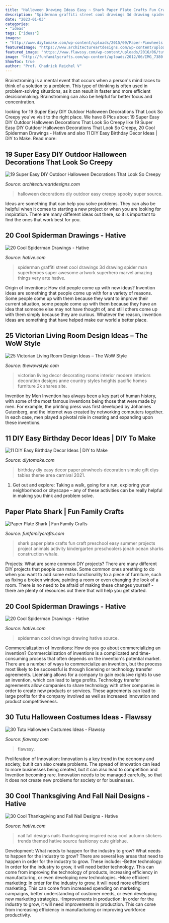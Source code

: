 ```yaml
---
title: "Halloween Drawing Ideas Easy ~ Shark Paper Plate Crafts Fun Craft Preschool Easy Summer Projects Project Animals Activity Kindergarten Preschoolers Jonah Ocean Sharks Construction Whale"
description: "Spiderman graffiti street cool drawings 3d drawing spider man superheroes super awesome artwork superhero marvel amazing things very arte hative"
date: "2023-01-03"
categories:
- "ideas"
tags: ["ideas"]
images:
- "http://www.diytomake.com/wp-content/uploads/2015/09/Paper-Pinwheels.jpg"
featuredImage: "https://www.architectureartdesigns.com/wp-content/uploads/2016/10/18.jpg"
featured_image: "https://www.flawssy.com/wp-content/uploads/2016/06/tutu-halloween-costumes.jpg"
image: "http://funfamilycrafts.com/wp-content/uploads/2012/06/IMG_7380.jpg"
ShowToc: true
author: "Prof. Chadrick Reichel V"
---
```



Brainstroming is a mental event that occurs when a person's mind races to think of a solution to a problem. This type of thinking is often used in problem-solving situations, as it can result in faster and more efficient decisionmaking. Brainstroming can also be helpful for better focus and concentration.

	

		
looking for 19 Super Easy DIY Outdoor Halloween Decorations That Look So Creepy you've visit to the right place. We have 8 Pics about 19 Super Easy DIY Outdoor Halloween Decorations That Look So Creepy like 19 Super Easy DIY Outdoor Halloween Decorations That Look So Creepy, 20 Cool Spiderman Drawings - Hative and also 11 DIY Easy Birthday Decor Ideas | DIY to Make. Read more:
		
    
## 19 Super Easy DIY Outdoor Halloween Decorations That Look So Creepy

<img loading=lazy src="https://www.architectureartdesigns.com/wp-content/uploads/2016/10/18.jpg" onerror="this.onerror=null;this.src='https://tse1.mm.bing.net/th?id=OIP.s2k0rjABCzhLUZ0E9aUFFgHaLC&amp;pid=15.1';" alt="19 Super Easy DIY Outdoor Halloween Decorations That Look So Creepy">

_Source: architectureartdesigns.com_

>halloween decorations diy outdoor easy creepy spooky super source. 

	

Ideas are something that can help you solve problems. They can also be helpful when it comes to starting a new project or when you are looking for inspiration. There are many different ideas out there, so it is important to find the ones that work best for you.

    
## 20 Cool Spiderman Drawings - Hative

<img loading=lazy src="https://hative.com/wp-content/uploads/2014/07/spiderman-drawings/4-spiderman-drawings.jpg" onerror="this.onerror=null;this.src='https://tse1.mm.bing.net/th?id=OIP.FoDb6moj54CFoORld7AAQwHaLH&amp;pid=15.1';" alt="20 Cool Spiderman Drawings - Hative">

_Source: hative.com_

>spiderman graffiti street cool drawings 3d drawing spider man superheroes super awesome artwork superhero marvel amazing things very arte hative. 

	

Origin of inventions: How did people come up with new ideas?
Invention ideas are something that people come up with for a variety of reasons. Some people come up with them because they want to improve their current situation, some people come up with them because they have an idea that someone else may not have thought of, and still others come up with them simply because they are curious. Whatever the reason, invention ideas are something that have helped make our world a better place.

    
## 25 Victorian Living Room Design Ideas – The WoW Style

<img loading=lazy src="http://thewowstyle.com/wp-content/uploads/2016/07/Victorian-Style-Living-Room-Decorating.jpg" onerror="this.onerror=null;this.src='https://tse3.mm.bing.net/th?id=OIP.7NUZAFqCj5rYGbFwMmWhdwHaLC&amp;pid=15.1';" alt="25 Victorian Living Room Design Ideas – The WoW Style">

_Source: thewowstyle.com_

>victorian living decor decorating rooms interior modern interiors decoration designs anne country styles heights pacific homes furniture 2k shares site. 

	

Invention by Men
Invention has always been a key part of human history, with some of the most famous inventions being those that were made by men. For example, the printing press was first developed by Johannes Gutenberg, and the internet was created by networking computers together. In each case, men played a pivotal role in creating and expanding upon these inventions.

    
## 11 DIY Easy Birthday Decor Ideas | DIY To Make

<img loading=lazy src="http://www.diytomake.com/wp-content/uploads/2015/09/Paper-Pinwheels.jpg" onerror="this.onerror=null;this.src='https://tse2.mm.bing.net/th?id=OIP.CQBf9e4IF1bsfxFDGHhjygHaLI&amp;pid=15.1';" alt="11 DIY Easy Birthday Decor Ideas | DIY to Make">

_Source: diytomake.com_

>birthday diy easy decor paper pinwheels decoration simple gift diys tables theme area carnival 2021. 

	

1. Get out and explore: Taking a walk, going for a run, exploring your neighborhood or cityscape – any of these activities can be really helpful in making you think and problem solve. 

    
## Paper Plate Shark | Fun Family Crafts

<img loading=lazy src="http://funfamilycrafts.com/wp-content/uploads/2012/06/IMG_7380.jpg" onerror="this.onerror=null;this.src='https://tse1.mm.bing.net/th?id=OIP.lfj1hhQFJ52u-h8VKj3kTQHaJ4&amp;pid=15.1';" alt="Paper Plate Shark | Fun Family Crafts">

_Source: funfamilycrafts.com_

>shark paper plate crafts fun craft preschool easy summer projects project animals activity kindergarten preschoolers jonah ocean sharks construction whale. 

	

Projects: What are some common DIY projects?
There are many different DIY projects that people can make. Some common ones areething to do when you want to add some extra functionality to a piece of furniture, such as fixing a broken window, painting a room or even changing the look of a room. There is no need to be afraid of making these changes yourself - there are plenty of resources out there that will help you get started.

    
## 20 Cool Spiderman Drawings - Hative

<img loading=lazy src="https://hative.com/wp-content/uploads/2014/07/spiderman-drawings/16-spiderman-drawings.jpg" onerror="this.onerror=null;this.src='https://tse3.mm.bing.net/th?id=OIP.RGv0pxtNXX3n9O4tO6vl6QHaLH&amp;pid=15.1';" alt="20 Cool Spiderman Drawings - Hative">

_Source: hative.com_

>spiderman cool drawings drawing hative source. 

	

Commercialization of Inventions: How do you go about commercializing an invention?
Commercialization of inventions is a complicated and time-consuming process that often depends on the invention's potential market. There are a number of ways to commercialize an invention, but the process most likely to be successful is through licensing or technology transfer agreements. Licensing allows for a company to gain exclusive rights to use an invention, which can lead to large profits. Technology transfer agreements allow companies to share technology with other companies in order to create new products or services. These agreements can lead to large profits for the company involved as well as increased innovation and product competitiveness.

    
## 30 Tutu Halloween Costumes Ideas - Flawssy

<img loading=lazy src="https://www.flawssy.com/wp-content/uploads/2016/06/tutu-halloween-costumes.jpg" onerror="this.onerror=null;this.src='https://tse4.mm.bing.net/th?id=OIP.-WQ4VKqzRPfvnl-nXS1GZAHaLG&amp;pid=15.1';" alt="30 Tutu Halloween Costumes Ideas - Flawssy">

_Source: flawssy.com_

>flawssy. 

	

Proliferation of Innovation:
Innovation is a key trend in the economy and society, but it can also create problems. The spread of innovation can lead to more businesses being created, but it can also lead to competition and Invention becoming rare. Innovation needs to be managed carefully, so that it does not create new problems for society or for businesses.

    
## 30 Cool Thanksgiving And Fall Nail Designs - Hative

<img loading=lazy src="https://hative.com/wp-content/uploads/2014/11/thanksgiving-nail-designs/17-thanksgiving-and-fall-nail-designs.jpg" onerror="this.onerror=null;this.src='https://tse2.mm.bing.net/th?id=OIP.0Q9G4Q7etS2uqhZZkyThwgHaFa&amp;pid=15.1';" alt="30 Cool Thanksgiving and Fall Nail Designs - Hative">

_Source: hative.com_

>nail fall designs nails thanksgiving inspired easy cool autumn stickers trends themed hative source fashionsy cute girlshue. 

	

Development: What needs to happen for the industry to grow?
What needs to happen for the industry to grow? 
There are several key areas that need to happen in order for the industry to grow. These include: 
-Better technology: In order for the industry to grow, it will need better technology. This can come from improving the technology of products, increasing efficiency in manufacturing, or even developing new technologies. 
-More efficient marketing: In order for the industry to grow, it will need more efficient marketing. This can come from increased spending on marketing campaigns, better understanding of customer needs, or even developing new marketing strategies. 
-Improvements in production: In order for the industry to grow, it will need improvements in production. This can come from increasing efficiency in manufacturing or improving workforce productivity.

